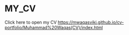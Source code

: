 # MY_CV
Click here to open my CV
https://mwaqasviki.github.io/cv-portfolio/Muhammad%20Waqas(CV)/index.html
